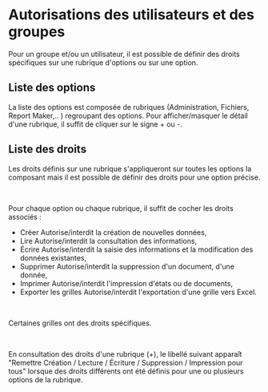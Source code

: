# Autorisations des utilisateurs et des groupes




Pour un groupe et/ou un utilisateur, il est possible de définir des droits spécifiques sur une rubrique d'options ou sur une option.


## Liste des options


La liste des options est composée de rubriques (Administration, Fichiers, Report Maker,.. ) regroupant des options. Pour afficher/masquer le détail d'une rubrique, il suffit de cliquer sur le signe + ou -.


## Liste des droits


Les droits définis sur une rubrique s'appliqueront sur toutes les options la composant mais il est possible de définir des droits pour une option précise.


 


Pour chaque option ou chaque rubrique, il suffit de cocher les droits associés :


* Créer Autorise/interdit la création de nouvelles données,
* Lire Autorise/interdit la consultation des informations,
* Écrire Autorise/interdit la saisie des informations et la modification des données existantes,
* Supprimer Autorise/interdit la suppression d'un document, d'une donnée,
* Imprimer Autorise/interdit l'impression d'états ou de documents,
* Exporter les grilles Autorise/interdit l'exportation d'une grille vers Excel.


 


Certaines grilles ont des droits spécifiques.


 


En consultation des droits d'une rubrique (+), le libellé suivant apparaît "Remettre Création / Lecture / Écriture / Suppression / Impression pour tous" lorsque des droits différents ont été définis pour une ou plusieurs options de la rubrique.



